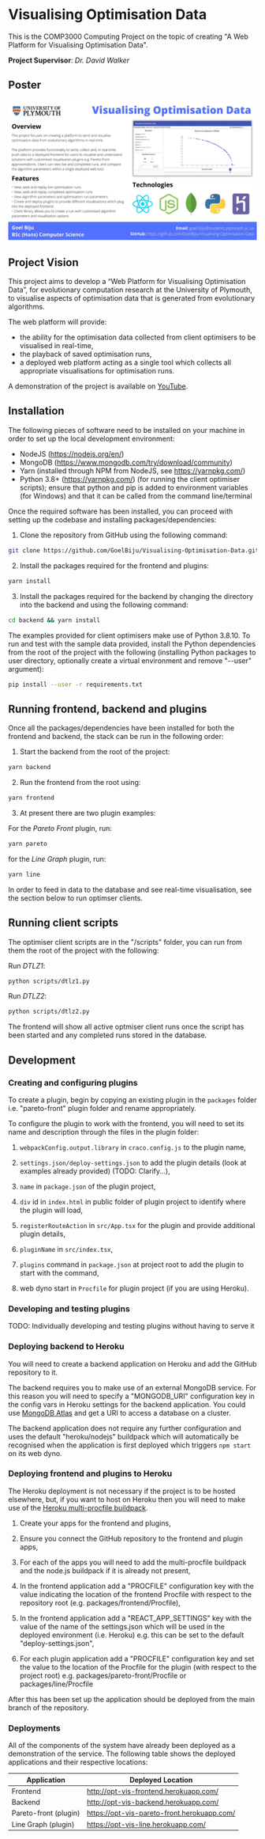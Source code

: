 # Visualising Optimisation Data

This is the COMP3000 Computing Project on the topic of creating "A Web Platform for Visualising Optimisation Data".

**Project Supervisor**: _Dr. David Walker_

## Poster

![Project poster](documents/poster.jpg)

## Project Vision

This project aims to develop a “Web Platform for Visualising Optimisation Data”, for
evolutionary computation research at the University of Plymouth, to visualise aspects of optimisation data that is generated from evolutionary algorithms.

The web platform will provide:

- the ability for the optimisation data collected from client optimisers to be visualised in real-time,
- the playback of saved optimisation runs,
- a deployed web platform acting as a single tool which collects all appropriate visualisations for optimisation runs.

A demonstration of the project is available on [YouTube](https://www.youtube.com/watch?v=7goXb3EpkKE).

## Installation

The following pieces of software need to be installed on your machine in order to set up the local development environment:

- NodeJS (https://nodejs.org/en/)
- MongoDB (https://www.mongodb.com/try/download/community)
- Yarn (installed through NPM from NodeJS, see https://yarnpkg.com/)
- Python 3.8+ (https://yarnpkg.com/) (for running the client optimiser scripts); ensure that python and pip is added to environment variables (for Windows) and that it can be called from the command line/terminal

Once the required software has been installed, you can proceed with setting up the codebase and installing packages/dependencies:

1. Clone the repository from GitHub using the following command:

```bash
git clone https://github.com/GoelBiju/Visualising-Optimisation-Data.git
```

2. Install the packages required for the frontend and plugins:

```bash
yarn install
```

3. Install the packages required for the backend by changing the directory into the backend and using the following command:

```bash
cd backend && yarn install
```

The examples provided for client optimisers make use of Python 3.8.10. To run and test with the sample data provided, install the Python dependencies from the root of the project with the following (installing Python packages to user directory, optionally create a virtual environment and remove "--user" argument):

```bash
pip install --user -r requirements.txt

```

## Running frontend, backend and plugins

Once all the packages/dependencies have been installed for both the frontend and backend, the stack can be run in the following order:

1. Start the backend from the root of the project:

```bash
yarn backend
```

2. Run the frontend from the root using:

```bash
yarn frontend
```

3. At present there are two plugin examples:

For the _Pareto Front_ plugin, run:

```bash
yarn pareto
```

for the _Line Graph_ plugin, run:

```bash
yarn line
```

In order to feed in data to the database and see real-time visualisation, see the section below to run optimser clients.

## Running client scripts

The optimiser client scripts are in the "/scripts" folder, you can run from them the root of the project with the following:

Run _DTLZ1_:

```bash
python scripts/dtlz1.py
```

Run _DTLZ2_:

```bash
python scripts/dtlz2.py
```

The frontend will show all active optmiser client runs once the script has been started and any completed runs stored in the database.

## Development

### Creating and configuring plugins

To create a plugin, begin by copying an existing plugin in the `packages` folder i.e. "pareto-front" plugin folder and rename appropriately.

To configure the plugin to work with the frontend, you will need to set its name and description through the files in the plugin folder:

1. `webpackConfig.output.library` in `craco.config.js` to the plugin name,

2. `settings.json/deploy-settings.json` to add the plugin details (look at examples already provided) (TODO: Clarify...),

3. `name` in `package.json` of the plugin project,

4. `div` id in `index.html` in public folder of plugin project to identify where the plugin will load,

5. `registerRouteAction` in `src/App.tsx` for the plugin and provide additional plugin details,

6. `pluginName` in `src/index.tsx`,

7. `plugins` command in `package.json` at project root to add the plugin to start with the command,

8. web dyno start in `Procfile` for plugin project (if you are using Heroku).

### Developing and testing plugins

TODO: Individually developing and testing plugins without having to serve it

### Deploying backend to Heroku

You will need to create a backend application on Heroku and add the GitHub repository to it.

The backend requires you to make use of an external MongoDB service. For this reason you will need to specify a "MONGODB_URI" configuration key in the config vars in Heroku settings for the backend application. You could use [MongoDB Atlas](https://www.mongodb.com/cloud/atlas) and get a URI to access a database on a cluster.

The backend application does not require any further configuration and uses the default "heroku/nodejs" buildpack which will automatically be recognised when the application is first deployed which triggers `npm start` on its web dyno.

### Deploying frontend and plugins to Heroku

The Heroku deployment is not necessary if the project is to be hosted elsewhere,
but, if you want to host on Heroku then you will need to make use of the [Heroku multi-procfile buildpack](https://elements.heroku.com/buildpacks/heroku/heroku-buildpack-multi-procfile).

1. Create your apps for the frontend and plugins,

2. Ensure you connect the GitHub repository to the frontend and plugin apps,

3. For each of the apps you will need to add the multi-procfile buildpack and the node.js buildpack if it is already not present,

4. In the frontend application add a "PROCFILE" configuration key with the value indicating the location of the frontend Procfile with respect to the repository root (e.g. packages/frontend/Procfile),

5. In the frontend application add a "REACT_APP_SETTINGS" key with the value of the name of the settings.json which will be used in the deployed environment (i.e. Heroku) e.g. this can be set to the default "deploy-settings.json",

6. For each plugin application add a "PROCFILE" configuration key and set the value to the location of the Procfile for the plugin (with respect to the project root) e.g. packages/pareto-front/Procfile or packages/line/Procfile

After this has been set up the application should be deployed from the main branch of the repository.

### Deployments

All of the components of the system have already been deployed as a demonstration of the service. The following table shows the deployed applications and their respective locations:

| Application           | Deployed Location                           |
| --------------------- | ------------------------------------------- |
| Frontend              | http://opt-vis-frontend.herokuapp.com/      |
| Backend               | http://opt-vis-backend.herokuapp.com/       |
| Pareto-front (plugin) | https://opt-vis-pareto-front.herokuapp.com/ |
| Line Graph (plugin)   | https://opt-vis-line.herokuapp.com/         |
